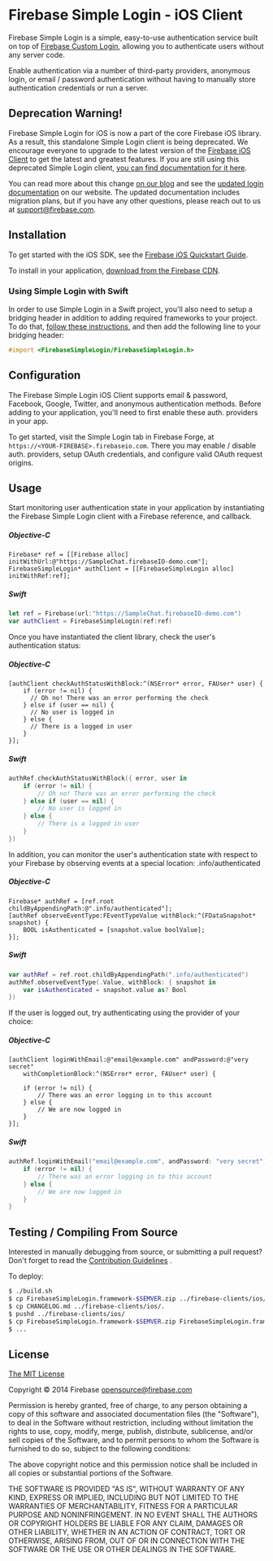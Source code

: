 # Firebase Simple Login - iOS Client

Firebase Simple Login is a simple, easy-to-use authentication service built on
top of [Firebase Custom Login](https://www.firebase.com/docs/security/custom-login.html),
allowing you to authenticate users without any server code.

Enable authentication via a number of third-party providers, anonymous login, or email / password authentication without having to manually store authentication credentials or run a server.

## Deprecation Warning!

Firebase Simple Login for iOS is now a part of the core Firebase iOS library. As a result,
this standalone Simple Login client is being deprecated. We encourage everyone to upgrade to the
latest version of the [Firebase iOS Client](https://www.firebase.com/docs/ios/) to get the
latest and greatest features. If you are still using this deprecated Simple Login client,
[you can find documentation for it here](./docs/v1).

You can read more about this change [on our blog](https://www.firebase.com/blog/2014-10-03-major-updates-to-firebase-user-auth.html) and see the [updated login documentation](https://www.firebase.com/docs/ios/guide/user-auth.html)
on our website. The updated documentation includes migration plans, but if you have any other
questions, please reach out to us at support@firebase.com.

## Installation

To get started with the iOS SDK, see the [Firebase iOS Quickstart Guide](https://www.firebase.com/docs/ios-quickstart.html).

To install in your application, [download from the Firebase CDN](https://www.firebase.com/docs/downloads.html).

### Using Simple Login with Swift

In order to use Simple Login in a Swift project, you'll also need to setup a bridging
header in addition to adding required frameworks to your project. To do that,
[follow these instructions](https://www.firebase.com/docs/ios/guide/setup.html#section-swift),
and then add the following line to your bridging header:

````objective-c
#import <FirebaseSimpleLogin/FirebaseSimpleLogin.h>
````

## Configuration

The Firebase Simple Login iOS Client supports email & password, Facebook, Google,
Twitter, and anonymous authentication methods. Before adding to
your application, you'll need to first enable these auth. providers in your app.

To get started, visit the Simple Login tab in Firebase Forge, at
`https://<YOUR-FIREBASE>.firebaseio.com`. There you may enable / disable auth.
providers, setup OAuth credentials, and configure valid OAuth request origins.

## Usage

Start monitoring user authentication state in your application by instantiating
the Firebase Simple Login client with a Firebase reference, and callback.

##### Objective-C
```objc
Firebase* ref = [[Firebase alloc] initWithUrl:@"https://SampleChat.firebaseIO-demo.com"];
FirebaseSimpleLogin* authClient = [[FirebaseSimpleLogin alloc] initWithRef:ref];
```

##### Swift
```swift
let ref = Firebase(url:"https://SampleChat.firebaseIO-demo.com")
var authClient = FirebaseSimpleLogin(ref:ref)
```

Once you have instantiated the client library, check the user's authentication
status:

##### Objective-C
```objc
[authClient checkAuthStatusWithBlock:^(NSError* error, FAUser* user) {
    if (error != nil) {
      // Oh no! There was an error performing the check
    } else if (user == nil) {
      // No user is logged in
    } else {
      // There is a logged in user
    }
}];
```

##### Swift
```swift
authRef.checkAuthStatusWithBlock({ error, user in
    if (error != nil) {
        // Oh no! There was an error performing the check
    } else if (user == nil) {
        // No user is logged in
    } else {
        // There is a logged in user
    }
})
```

In addition, you can monitor the user's authentication state with respect to your Firebase by observing events at a special location: .info/authenticated

##### Objective-C
```objc
Firebase* authRef = [ref.root childByAppendingPath:@".info/authenticated"];
[authRef observeEventType:FEventTypeValue withBlock:^(FDataSnapshot* snapshot) {
    BOOL isAuthenticated = [snapshot.value boolValue];
}];
```

##### Swift
```swift
var authRef = ref.root.childByAppendingPath(".info/authenticated")
authRef.observeEventType(.Value, withBlock: { snapshot in
    var isAuthenticated = snapshot.value as? Bool
})
```

If the user is logged out, try authenticating using the provider of your choice:

##### Objective-C
```objc
[authClient loginWithEmail:@"email@example.com" andPassword:@"very secret"
    withCompletionBlock:^(NSError* error, FAUser* user) {

    if (error != nil) {
        // There was an error logging in to this account
    } else {
        // We are now logged in
    }
}];
```

##### Swift
```swift
authRef.loginWithEmail("email@example.com", andPassword: "very secret") { (error, user) in
    if (error != nil) {
        // There was an error logging in to this account
    } else {
        // We are now logged in
    }
}
```

## Testing / Compiling From Source

Interested in manually debugging from source, or submitting a pull request?
Don't forget to read the [Contribution Guidelines](../CONTRIBUTING.md) .

To deploy:

```bash
$ ./build.sh
$ cp FirebaseSimpleLogin.framework-$SEMVER.zip ../firebase-clients/ios/.
$ cp CHANGELOG.md ../firebase-clients/ios/.
$ pushd ../firebase-clients/ios/
$ cp FirebaseSimpleLogin.framework-$SEMVER.zip FirebaseSimpleLogin.framework-LATEST.zip
$ ...
```

License
-------
[The MIT License](http://firebase.mit-license.org)

Copyright © 2014 Firebase <opensource@firebase.com>

Permission is hereby granted, free of charge, to any person obtaining a copy of
this software and associated documentation files (the "Software"), to deal in
the Software without restriction, including without limitation the rights to
use, copy, modify, merge, publish, distribute, sublicense, and/or sell copies
of the Software, and to permit persons to whom the Software is furnished to do
so, subject to the following conditions:

The above copyright notice and this permission notice shall be included in all
copies or substantial portions of the Software.

THE SOFTWARE IS PROVIDED "AS IS", WITHOUT WARRANTY OF ANY KIND, EXPRESS OR
IMPLIED, INCLUDING BUT NOT LIMITED TO THE WARRANTIES OF MERCHANTABILITY,
FITNESS FOR A PARTICULAR PURPOSE AND NONINFRINGEMENT. IN NO EVENT SHALL THE
AUTHORS OR COPYRIGHT HOLDERS BE LIABLE FOR ANY CLAIM, DAMAGES OR OTHER
LIABILITY, WHETHER IN AN ACTION OF CONTRACT, TORT OR OTHERWISE, ARISING FROM,
OUT OF OR IN CONNECTION WITH THE SOFTWARE OR THE USE OR OTHER DEALINGS IN THE
SOFTWARE.
